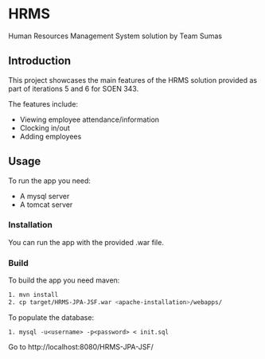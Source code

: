 # HRMS
Human Resources Management System solution by Team Sumas

## Introduction ##
This project showcases the main features of the HRMS solution provided as part of iterations 5 and 6 for SOEN 343.

The features include:
* Viewing employee attendance/information
* Clocking in/out
* Adding employees

## Usage ##
To run the app you need:
* A mysql server
* A tomcat server

### Installation ###
You can run the app with the provided .war file.

### Build ###
To build the app you need maven:
```bash
1. mvn install
2. cp target/HRMS-JPA-JSF.war <apache-installation>/webapps/
```

To populate the database:
```
1. mysql -u<username> -p<password> < init.sql
```

Go to http://localhost:8080/HRMS-JPA-JSF/
